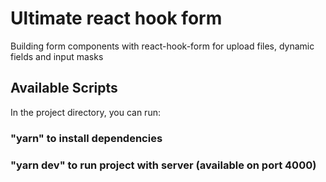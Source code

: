 # Ultimate react hook form

Building form components with react-hook-form for upload files, dynamic fields and input masks

## Available Scripts

In the project directory, you can run:

### "yarn"  to install dependencies

### "yarn dev" to run project with server (available on port 4000)

